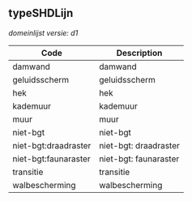 ## typeSHDLijn

*domeinlijst versie: d1* 

 |Code |Description	|
|	---	|	---	|
| damwand | damwand |
| geluidsscherm | geluidsscherm |
| hek | hek |
| kademuur | kademuur |
| muur | muur |
| niet-bgt | niet-bgt |
| niet-bgt:draadraster | niet-bgt: draadraster |
| niet-bgt:faunaraster | niet-bgt: faunaraster |
| transitie | transitie |
| walbescherming | walbescherming |

